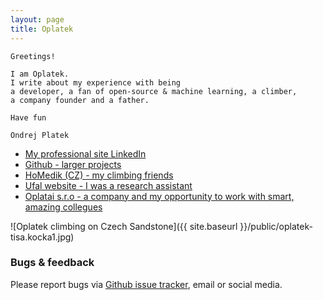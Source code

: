 ```yaml
---
layout: page
title: Oplatek
---
```


    Greetings!

    I am Oplatek.
    I write about my experience with being
    a developer, a fan of open-source & machine learning, a climber,
    a company founder and a father.

    Have fun

    Ondrej Platek


* [My professional site LinkedIn](https://cz.linkedin.com/in/ondrejplatek)
* [Github - larger projects](https://github.com/oplatek/)
* [HoMedik (CZ) - my climbing friends](http://www.homedik.cz)
* [Ufal website - I was a research assistant](https://ufal.mff.cuni.cz/ondrej-platek)
* [Oplatai s.r.o - a company and my opportunity to work with smart, amazing collegues](https://ufal.mff.cuni.cz/ondrej-platek)


![Oplatek climbing on Czech Sandstone]({{ site.baseurl }}/public/oplatek-tisa.kocka1.jpg)

### Bugs & feedback
Please report bugs via [Github issue tracker](https://github.com/oplatek/oplatek.github.io/issues/new), email or social media.
